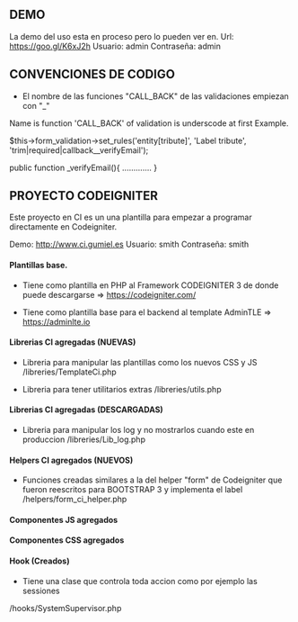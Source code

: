 ## DEMO

La demo del uso esta en proceso pero lo pueden ver en.
Url: https://goo.gl/K6xJ2h
Usuario: admin
Contraseña: admin

## CONVENCIONES DE CODIGO

- El nombre de las funciones "CALL_BACK" de las validaciones empiezan con "_" <br>

Name is function 'CALL_BACK' of validation is underscode at first
Example.

$this->form_validation->set_rules('entity[tribute]', 'Label tribute', 'trim|required|callback__verifyEmail');

public function _verifyEmail(){
	.............
}

## PROYECTO CODEIGNITER


Este proyecto en CI es un una plantilla para empezar a programar directamente en Codeigniter.


Demo: http://www.ci.gumiel.es
Usuario: smith
Contraseña: smith



#### Plantillas base.

- Tiene como plantilla en PHP al Framework CODEIGNITER 3 de donde puede descargarse => https://codeigniter.com/

- Tiene como plantilla base para el backend al template AdminTLE => https://adminlte.io 

#### Librerias CI agregadas (NUEVAS)

- Libreria para manipular las plantillas como los nuevos CSS y JS 
/libreries/TemplateCi.php

- Libreria para tener utilitarios extras 
/libreries/utils.php


#### Librerias CI agregadas (DESCARGADAS)

- Libreria para manipular los log y no mostrarlos cuando este en produccion 
/libreries/Lib_log.php

#### Helpers CI agregados (NUEVOS)

- Funciones creadas similares a la del helper "form" de Codeigniter que fueron reescritos para BOOTSTRAP 3 y implementa el label
/helpers/form_ci_helper.php

#### Componentes JS agregados

#### Componentes CSS agregados


#### Hook (Creados)
- Tiene una clase que controla toda accion como por ejemplo las sessiones

/hooks/SystemSupervisor.php

